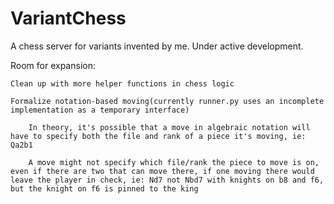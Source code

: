 # VariantChess
A chess server for variants invented by me. Under active development.

Room for expansion:

    Clean up with more helper functions in chess logic

    Formalize notation-based moving(currently runner.py uses an incomplete implementation as a temporary interface)

        In theory, it's possible that a move in algebraic notation will have to specify both the file and rank of a piece it's moving, ie: Qa2b1

        A move might not specify which file/rank the piece to move is on, even if there are two that can move there, if one moving there would leave the player in check, ie: Nd7 not Nbd7 with knights on b8 and f6, but the knight on f6 is pinned to the king